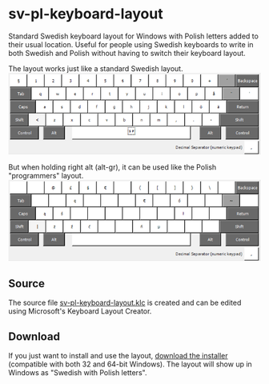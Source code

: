 # sv-pl-keyboard-layout
Standard Swedish keyboard layout for Windows with Polish letters added to their usual location. Useful for people using Swedish keyboards to write in both Swedish and Polish without having to switch their keyboard layout.

The layout works just like a standard Swedish layout.
![](https://github.com/mightynerd/sv-pl-keyboard-layout/blob/master/img/img-normal.png)

But when holding right alt (alt-gr), it can be used like the Polish "programmers" layout.
![](https://github.com/mightynerd/sv-pl-keyboard-layout/blob/master/img/img-alt.png)

## Source
The source file [sv-pl-keyboard-layout.klc](../blob/master/sv-pl-keyboard-layout.klc) is created and can be edited using Microsoft's Keyboard Layout Creator.

## Download
If you just want to install and use the layout, [download the installer](../blob/master/sv-pl-bin.zip) (compatible with both 32 and 64-bit Windows). The layout will show up in Windows as "Swedish with Polish letters".
